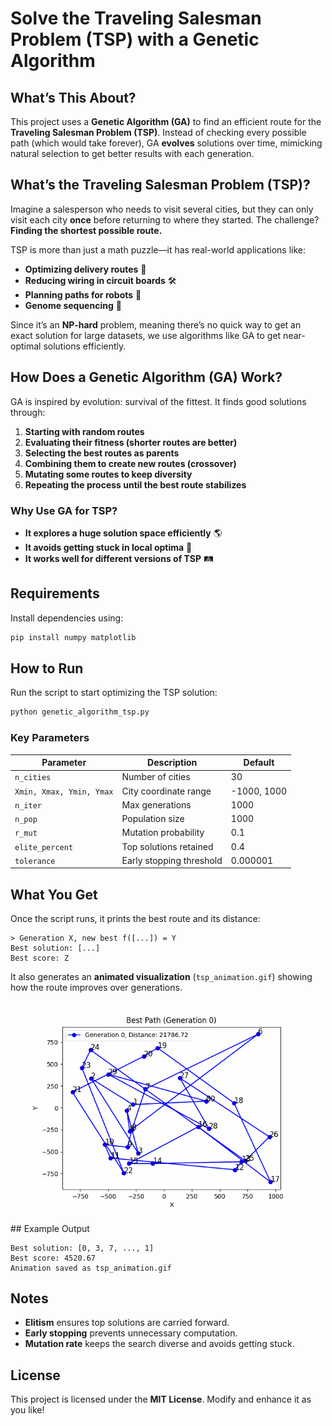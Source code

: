 # Solve the Traveling Salesman Problem (TSP) with a Genetic Algorithm

## What’s This About?

This project uses a **Genetic Algorithm (GA)** to find an efficient route for the **Traveling Salesman Problem (TSP)**. Instead of checking every possible path (which would take forever), GA **evolves** solutions over time, mimicking natural selection to get better results with each generation.

## What’s the Traveling Salesman Problem (TSP)?

Imagine a salesperson who needs to visit several cities, but they can only visit each city **once** before returning to where they started. The challenge? **Finding the shortest possible route.**

TSP is more than just a math puzzle—it has real-world applications like:

- **Optimizing delivery routes** 🚚
- **Reducing wiring in circuit boards** 🛠️
- **Planning paths for robots** 🤖
- **Genome sequencing** 🧬

Since it’s an **NP-hard** problem, meaning there’s no quick way to get an exact solution for large datasets, we use algorithms like GA to get near-optimal solutions efficiently.

## How Does a Genetic Algorithm (GA) Work?

GA is inspired by evolution: survival of the fittest. It finds good solutions through:

1. **Starting with random routes**
2. **Evaluating their fitness (shorter routes are better)**
3. **Selecting the best routes as parents**
4. **Combining them to create new routes (crossover)**
5. **Mutating some routes to keep diversity**
6. **Repeating the process until the best route stabilizes**

### Why Use GA for TSP?

- **It explores a huge solution space efficiently** 🌎
- **It avoids getting stuck in local optima** 🚀
- **It works well for different versions of TSP** 🛤️

## Requirements

Install dependencies using:

```bash
pip install numpy matplotlib
```

## How to Run

Run the script to start optimizing the TSP solution:

```python
python genetic_algorithm_tsp.py
```

### Key Parameters

| Parameter  | Description | Default |
|------------|-------------|----------|
| `n_cities` | Number of cities | 30 |
| `Xmin, Xmax, Ymin, Ymax` | City coordinate range | -1000, 1000 |
| `n_iter` | Max generations | 1000 |
| `n_pop` | Population size | 1000 |
| `r_mut` | Mutation probability | 0.1 |
| `elite_percent` | Top solutions retained | 0.4 |
| `tolerance` | Early stopping threshold | 0.000001 |

## What You Get

Once the script runs, it prints the best route and its distance:

```
> Generation X, new best f([...]) = Y
Best solution: [...]
Best score: Z
```

It also generates an **animated visualization** (`tsp_animation.gif`) showing how the route improves over generations.

<p align="center">
  <img src="Image/tsp_animation.gif"  width="450"/>
</p>
## Example Output

```
Best solution: [0, 3, 7, ..., 1]
Best score: 4520.67
Animation saved as tsp_animation.gif
```

## Notes

- **Elitism** ensures top solutions are carried forward.
- **Early stopping** prevents unnecessary computation.
- **Mutation rate** keeps the search diverse and avoids getting stuck.

## License

This project is licensed under the **MIT License**. Modify and enhance it as you like!

